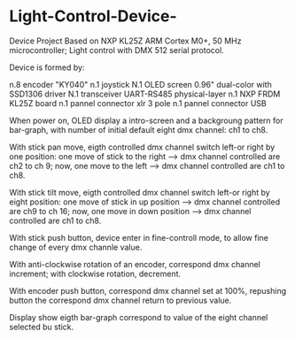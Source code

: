 # Light-Control-Device-

Device Project Based on NXP KL25Z ARM Cortex M0+, 50 MHz microcontroller;
Light control with DMX 512 serial protocol.

Device is formed by:

n.8 encoder "KY040"
n.1 joystick 
N.1 OLED screen 0.96" dual-color with SSD1306 driver
N.1 transceiver UART-RS485 physical-layer
n.1 NXP FRDM KL25Z board
n.1 pannel connector xlr 3 pole
n.1 pannel connector USB 

When power on, OLED display a intro-screen and a backgroung pattern for bar-graph, with number of initial default eight dmx channel:
ch1 to ch8.

With stick pan move, eigth controlled dmx channel switch left-or right by one position:
one move of stick to the right --> dmx channel controlled are ch2 to ch 9; 
now, one move to the left --> dmx channel controlled are ch1 to ch8.

With stick tilt move, eigth controlled dmx channel switch left-or right by eight position:
one move of stick in up position --> dmx channel controlled are ch9 to ch 16; 
now, one move in down position --> dmx channel controlled are ch1 to ch8.

With stick push button, device enter in fine-controll mode, to allow fine change of every dmx channle value.


With anti-clockwise rotation of an encoder, correspond dmx channel increment;
with clockwise rotation, decrement.

With encoder push button, correspond dmx channel set at 100%, repushing button the correspond dmx channel return to previous value.

Display show eigth bar-graph correspond to value of the eight channel selected bu stick.

